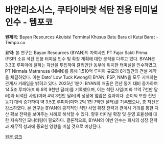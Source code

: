 # 바얀리소시스, 쿠타이바랏 석탄 전용 터미널 인수 - 템포코

**원제목:** Bayan Resources Akuisisi Terminal Khusus Batu Bara di Kutai Barat - Tempo.co

**요약:** 본 연구는 Bayan Resources (BYAN)의 자회사인 PT Fajar Sakti Prima (FSP) 소유 석탄 전용 터미널 인수 및 확장 계획에 대한 분석을 다루고 있다.  BYAN은 3.3조 루피아에 달하는 자산을 투입하여 칼리만탄 동부에 위치한 터미널을 인수하였고,  PT Nirmala Matranusa (NMN)를 통해 1,510억 루피아 규모의 8개월간의 건설 계약을 체결하였다.  이는 Dato' Low Tuck Kwong이 BYAN, FSP, NMN을 모두 지배하는 관계사 거래임을 밝히고 있다.  2025년 1분기 BYAN의 매출은 전년 동기 대비 증가하여 14.5조 루피아(미화 8억 9천만 달러)를 기록했으며, 이는 석탄 사업(미화 11억 7천만 달러)과 비석탄 사업(미화 4억 3천만 달러)의 성장에 힘입은 결과이다. 순이익 또한 전년 동기 대비 증가하여 약 3.5조 루피아(미화 2억 1천 7백만 달러)를 기록했으나, 총 자산은 감소하였다.  본 연구는 BYAN의 공격적인 석탄 사업 확장 전략과 관계사 거래를 통한 자산 확보 전략을 보여주는 사례로 해석할 수 있다.  향후 터미널 확장 및 운영 효율성에 대한 지속적인 모니터링이 필요하다.  결론적으로, BYAN의 이번 인수는 회사의 성장 전략과 재무적 성과에 중요한 영향을 미칠 것으로 예상된다.

[원문 링크](https://www.tempo.co/ekonomi/bayan-resources-akuisisi-terminal-khusus-batu-bara-di-kutai-barat-2048902)
